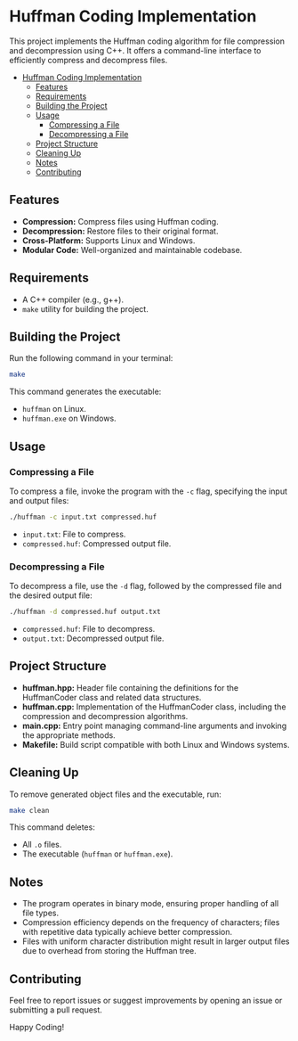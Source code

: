 # Huffman Coding Implementation

This project implements the Huffman coding algorithm for file compression and decompression using C++. It offers a command-line interface to efficiently compress and decompress files.

- [Huffman Coding Implementation](#huffman-coding-implementation)
  - [Features](#features)
  - [Requirements](#requirements)
  - [Building the Project](#building-the-project)
  - [Usage](#usage)
    - [Compressing a File](#compressing-a-file)
    - [Decompressing a File](#decompressing-a-file)
  - [Project Structure](#project-structure)
  - [Cleaning Up](#cleaning-up)
  - [Notes](#notes)
  - [Contributing](#contributing)

## Features

- **Compression:** Compress files using Huffman coding.
- **Decompression:** Restore files to their original format.
- **Cross-Platform:** Supports Linux and Windows.
- **Modular Code:** Well-organized and maintainable codebase.

## Requirements

- A C++ compiler (e.g., g++).
- `make` utility for building the project.

## Building the Project

Run the following command in your terminal:

```bash
make
```

This command generates the executable:

- `huffman` on Linux.
- `huffman.exe` on Windows.

## Usage

### Compressing a File

To compress a file, invoke the program with the `-c` flag, specifying the input and output files:

```bash
./huffman -c input.txt compressed.huf
```

- `input.txt`: File to compress.
- `compressed.huf`: Compressed output file.

### Decompressing a File

To decompress a file, use the `-d` flag, followed by the compressed file and the desired output file:

```bash
./huffman -d compressed.huf output.txt
```

- `compressed.huf`: File to decompress.
- `output.txt`: Decompressed output file.

## Project Structure

- **huffman.hpp:** Header file containing the definitions for the HuffmanCoder class and related data structures.
- **huffman.cpp:** Implementation of the HuffmanCoder class, including the compression and decompression algorithms.
- **main.cpp:** Entry point managing command-line arguments and invoking the appropriate methods.
- **Makefile:** Build script compatible with both Linux and Windows systems.

## Cleaning Up

To remove generated object files and the executable, run:

```bash
make clean
```

This command deletes:

- All `.o` files.
- The executable (`huffman` or `huffman.exe`).

## Notes

- The program operates in binary mode, ensuring proper handling of all file types.
- Compression efficiency depends on the frequency of characters; files with repetitive data typically achieve better compression.
- Files with uniform character distribution might result in larger output files due to overhead from storing the Huffman tree.

## Contributing

Feel free to report issues or suggest improvements by opening an issue or submitting a pull request.

Happy Coding!
